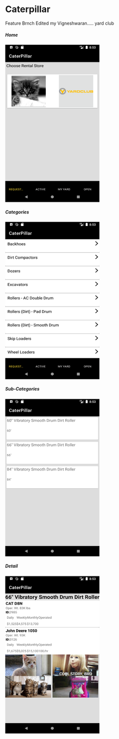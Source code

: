 # Caterpillar
Feature Brnch
Edited my Vigneshwaran.....
yard club

<h5>Home</h5>
<img src="Screenshot_1571921615.png" width=300 height=500/>
<h5>Categories</h5>
<img src="Screenshot_1571921628.png" width=300 height=500/>
<h5>Sub-Categories</h5>
<img src="Screenshot_1571921632.png" width=300 height=500/>
<h5>Detail</h5>
<img src="Screenshot_1571921635.png" width=300 height=500/>


